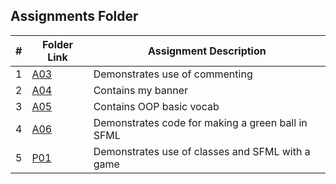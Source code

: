 ##  Assignments Folder

|   #   | Folder Link | Assignment Description |
| :---: | ----------- | ---------------------- |
|   1   | [A03](https://github.com/CalebSneath/2143-OOP-sneath/tree/main/Assignments/A03) |Demonstrates use of commenting|
|   2   | [A04](https://github.com/CalebSneath/2143-OOP-sneath/tree/main/Assignments/A04) |Contains my banner|
|   3   | [A05](https://github.com/CalebSneath/2143-OOP-sneath/tree/main/Assignments/A05) |Contains OOP basic vocab|
|   4   | [A06](https://github.com/CalebSneath/2143-OOP-sneath/tree/main/Assignments/A06) |Demonstrates code for making a green ball in SFML|
|   5   | [P01](https://github.com/CalebSneath/2143-OOP-sneath/tree/main/Assignments/P01) |Demonstrates use of classes and SFML with a game|
